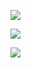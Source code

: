 ![](https://user-images.githubusercontent.com/26511983/70856005-c3153d00-1e99-11ea-9c06-62760fc718ff.png)


![](https://user-images.githubusercontent.com/26511983/70856086-69157700-1e9b-11ea-9c56-41d2314ed0a2.png)

![](https://user-images.githubusercontent.com/26511983/70856106-b7c31100-1e9b-11ea-8985-7b18ebe6434c.png)
